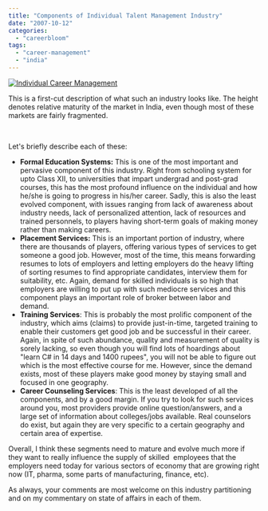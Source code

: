 ```yaml
---
title: "Components of Individual Talent Management Industry"
date: "2007-10-12"
categories: 
  - "careerbloom"
tags: 
  - "career-management"
  - "india"
---
```


[![Individual Career Management](images/industry_generic.jpg)](http://careermanagement.files.wordpress.com/2007/10/industry_generic.jpg "Individual Career Management")

This is a first-cut description of what such an industry looks like. The height denotes relative maturity of the market in India, even though most of these markets are fairly fragmented.

 

Let's briefly describe each of these:

- **Formal Education Systems:** This is one of the most important and pervasive component of this industry. Right from schooling system for upto Class XII, to universities that impart undergrad and post-grad courses, this has the most profound influence on the individual and how he/she is going to progress in his/her career. Sadly, this is also the least evolved component, with issues ranging from lack of awareness about industry needs, lack of personalized attention, lack of resources and trained personnels, to players having short-term goals of making money rather than making careers.
- **Placement Services:** This is an important portion of industry, where there are thousands of players, offering various types of services to get someone a good job. However, most of the time, this means forwarding resumes to lots of employers and letting employers do the heavy lifting of sorting resumes to find appropriate candidates, interview them for suitability, etc. Again, demand for skilled individuals is so high that employers are willing to put up with such mediocre services and this component plays an important role of broker between labor and demand.
- **Training Services**: This is probably the most prolific component of the industry, which aims (claims) to provide just-in-time, targeted training to enable their customers get good job and be successful in their career. Again, in spite of such abundance, quality and measurement of quality is sorely lacking, so even though you will find lots of hoardings about "learn C# in 14 days and 1400 rupees", you will not be able to figure out which is the most effective course for me. However, since the demand exists, most of these players make good money by staying small and focused in one geography.
- **Career Counseling Services**: This is the least developed of all the components, and by a good margin. If you try to look for such services around you, most providers provide online question/answers, and a large set of information about colleges/jobs available. Real counselors do exist, but again they are very specific to a certain geography and certain area of expertise.

Overall, I think these segments need to mature and evolve much more if they want to really influence the supply of skilled  employees that the employers need today for various sectors of economy that are growing right now (IT, pharma, some parts of manufacturing, finance, etc).

As always, your comments are most welcome on this industry partitioning and on my commentary on state of affairs in each of them.
